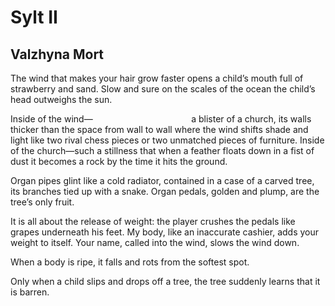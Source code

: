 # Sylt II
## Valzhyna Mort
The wind that makes your hair grow faster
opens a child’s mouth full of strawberry and sand.
Slow and sure
on the scales of the ocean
the child’s head outweighs the sun.

Inside of the wind—
                                       a blister of a church,
its walls thicker than the space from wall to wall
where the wind shifts shade and light
like two rival chess pieces
or two unmatched pieces of furniture.
Inside of the church—such a stillness
that when a feather floats down in a fist of dust
it becomes a rock by the time it hits the ground.

Organ pipes glint like a cold radiator,
contained in a case of a carved tree, its branches
tied up with a snake.
Organ pedals, golden and plump, are the tree’s only fruit.

It is all about the release of weight:
the player crushes the pedals like grapes underneath his feet.
My body, like an inaccurate cashier, adds your weight to itself.
Your name, called into the wind,
slows the wind down.

When a body is ripe, it falls and rots from the softest spot.

Only when a child slips and drops off a tree,
the tree suddenly learns that it is barren.